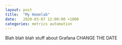 ```yaml
---
layout: post
title:  "My Homelab"
date:   2020-03-07 12:00:00 +1000
categories: metrics automation
---
```

Blah blah blah stuff about Grafana
CHANGE THE DATE 
